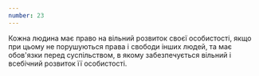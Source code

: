 ```yaml
---
number: 23
---
```


Кожна людина має право на вільний розвиток своєї особистості, якщо при цьому не порушуються права і свободи інших людей,
та має обов'язки перед суспільством, в якому забезпечується вільний і всебічний розвиток її особистості.
